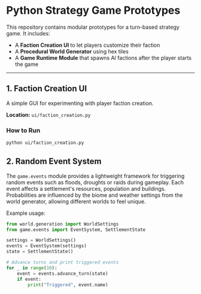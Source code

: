 # Python Strategy Game Prototypes

This repository contains modular prototypes for a turn-based strategy game. It includes:

- A **Faction Creation UI** to let players customize their faction
- A **Procedural World Generator** using hex tiles
- A **Game Runtime Module** that spawns AI factions after the player starts the game

---

## 1. Faction Creation UI

A simple GUI for experimenting with player faction creation.

**Location:** `ui/faction_creation.py`

### How to Run

```bash
python ui/faction_creation.py
```

## 2. Random Event System

The `game.events` module provides a lightweight framework for triggering
random events such as floods, droughts or raids during gameplay. Each
event affects a settlement's resources, population and buildings.
Probabilities are influenced by the biome and weather settings from the
world generator, allowing different worlds to feel unique.

Example usage:

```python
from world.generation import WorldSettings
from game.events import EventSystem, SettlementState

settings = WorldSettings()
events = EventSystem(settings)
state = SettlementState()

# Advance turns and print triggered events
for _ in range(10):
    event = events.advance_turn(state)
    if event:
        print("Triggered", event.name)
```
